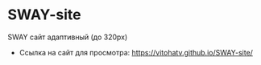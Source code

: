 # SWAY-site
SWAY сайт адаптивный (до 320px)

* Ссылка на сайт для просмотра: https://vitohatv.github.io/SWAY-site/
